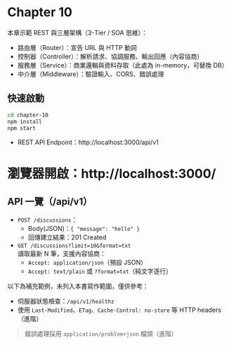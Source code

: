 # Chapter 10

本章示範 REST 與三層架構（3-Tier / SOA 思維）：

- 路由層（Router）：宣告 URL 與 HTTP 動詞
- 控制器（Controller）：解析請求、協調服務、輸出回應（內容協商）
- 服務層（Service）：商業邏輯與資料存取（此處為 in-memory，可替換 DB）
- 中介層（Middleware）：驗證輸入、CORS、錯誤處理

## 快速啟動

```bash
cd chapter-10
npm install
npm start
```

* REST API Endpoint：http://localhost:3000/api/v1
# 瀏覽器開啟：http://localhost:3000/

## API 一覽（/api/v1）

- `POST /discussions`：
  - Body(JSON)：`{ "message": "hello" }`
  - 回傳建立結果：201 Created
- `GET /discussions?limit=10&format=txt`  
  讀取最新 N 筆，支援內容協商：
  - `Accept: application/json`（預設 JSON）
  - `Accept: text/plain` 或 `?format=txt`（純文字逐行）


以下為補充範例，未列入本書寫作範圍，僅供參考：

- 伺服器狀態檢查：`/api/v1/healthz`
- 使用 `Last-Modified`、`ETag`、`Cache-Control: no-store` 等 HTTP headers（進階）
> 錯誤處理採用 `application/problem+json` 檔頭（進階）
